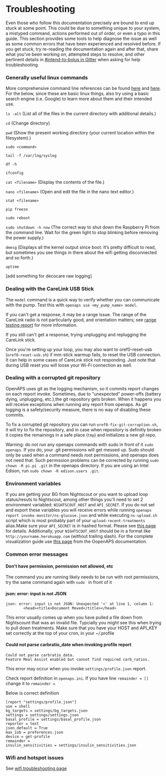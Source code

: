 # Troubleshooting

Even those who follow this documentation precisely are bound to end up stuck at some point. This could be due to something unique to your system, a mistyped command, actions performed out of order, or even a typo in this guide. This section provides some tools to help diagnose the issue as well as some common errors that have been experienced and resolved before. If you get stuck, try re-reading the documentation again and after that, share what you've been working on, attempted steps to resolve, and other pertinent details in [#intend-to-bolus in Gitter](https://gitter.im/nightscout/intend-to-bolus) when asking for help troubleshooting.

### Generally useful linux commands

More comprehensive command line references can be found [here](http://www.computerworld.com/article/2598082/linux/linux-linux-command-line-cheat-sheet.html) and [here](http://www.pixelbeat.org/cmdline.html). For the below, since these are basic linux things, also try using a basic search engine (i.e. Google) to learn more about them and their intended use.

`ls -alt` (List all of the files in the current directory with additional details.)

`cd` (Change directory)

`pwd` (Show the present working directory (your current location within the filesystem).)

`sudo <command>`

`tail -f /var/log/syslog`

`df -h`

`ifconfig`

`cat <filename>` (Display the contents of the file.)

`nano <filename>` (Open and edit the file in the nano text editor.)

`stat <filename>`

`pip freeze`

`sudo reboot`

`sudo shutdown -h now` (The correct way to shut down the Raspberry Pi from the command line. Wait for the green light to stop blinking before removing the power supply.)

`dmesg` (Displays all the kernel output since boot. It’s pretty difficult to read, but sometimes you see things in there about the wifi getting disconnected and so forth.)

`uptime`

[add something for decocare raw logging]

### Dealing with the CareLink USB Stick

The `model` command is a quick way to verify whether you can communicate with the pump. Test this with `openaps use <my_pump_name> model`.

If you can't get a response, it may be a range issue. The range of the CareLink radio is not particularly good, and orientation matters; see [range testing report](https://gist.github.com/channemann/0ff376e350d94ccc9f00) for more information.

If you still can't get a response, trying unplugging and replugging the CareLink stick.

Once you're setting up your loop, you may also want to oref0-reset-usb (`oref0-reset-usb.sh`) if mm-stick warmup fails, to reset the USB connection. It can help in some cases of CareLink stick not responding. Just note that during USB reset you will loose your Wi-Fi connection as well.

### Dealing with a corrupted git repository

OpenAPS uses git as the logging mechanism, so it commits report changes on each report invoke. Sometimes, due to "unexpected" power-offs (battery dying, unplugging, etc.),the git repository gets broken. When it happens you will receive exceptions when running any report from openaps. As git logging is a safety/security measure, there is no way of disabling these commits.

To fix a corrupted git repository you can run `oref0-fix-git-corruption.sh`, it will try to fix the repository, and in case when repository is definitly broken it copies the remainings in a safe place (`tmp`) and initializes a new git repo.

Warning: do not run any  openaps commands with sudo in front of it `sudo openaps`. If you do, your .git permissions will get messed up. Sudo should only be used when a command needs root permissions, and openaps does not need that. Such permission problems can be corrected by running `sudo chown -R pi.pi .git` in the openaps directory.  If you are using an Intel Edison, run `sudo chown -R edison.users .git`.

### Environment variables

If you are getting your BG from Nightscout or you want to upload loop status/resuts to Nightscout, among other things you'll need to set 2 environment variabled: `NIGHTSCOUT_HOST` and `API_SECRET`. If you do not set and export these variables you will receive errors while running `openaps report invoke monitor/ns-glucose.json` and while executing `ns-upload.sh` script which is most probably part of your `upload-recent-treatments` alias.Make sure your `API_SECRET` is in hashed format. Please see [this page](https://github.com/openaps/oref0#ns-upload-entries) for details. Additionally, your `NIGHTSCOUT_HOST` should be in a format like `http://yourname.herokuapp.com` (without trailing slash). For the complete visualization guide use [this page](https://github.com/openaps/docs/blob/master/docs/Automate-system/vizualization.md) from the OopenAPS documentation.

### Common error messages

#### Don't have permission, permission not allowed, etc

The command you are running likely needs to be run with root permissions, try the same command again with ```sudo ``` in front of it

#### json: error: input is not JSON
```
json: error: input is not JSON: Unexpected '<' at line 1, column 1:
        <head><title>Document Moved</title></head>
```

  This error usually comes up when you have pulled a file down from Nightscount that was an invalid file. Typcially you might see this when trying to pull down treatments. Make sure that you have your HOST and API_KEY set correctly at the top of your cron, in your ~/.profile

#### Could not parse carbratio_date when invoking profile report

    Could not parse carbratio_data.
    Feature Meal Assist enabled but cannot find required carb_ratios.

This error may occur when you invoke `settings/profile.json` report.

Check report definition in `openaps.ini`. If you have line `remainder = []` change it to `remainder = `

Below is correct definition

    [report "settings/profile.json"]
    use = shell
    bg_targets = settings/bg_targets.json
    settings = settings/settings.json
    basal_profile = settings/basal_profile.json
    reporter = text
    json_default = True
    max_iob = preferences.json
    device = get-profile
    remainder =
    insulin_sensitivities = settings/insulin_sensitivities.json

### Wifi and hotspot issues
See [wifi troubleshooting page](wifi.md)
